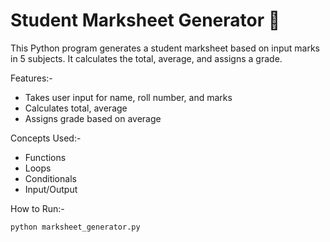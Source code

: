 # Student Marksheet Generator 📝

This Python program generates a student marksheet based on input marks in 5 subjects. It calculates the total, average, and assigns a grade.

Features:-
- Takes user input for name, roll number, and marks
- Calculates total, average
- Assigns grade based on average

Concepts Used:-
- Functions
- Loops
- Conditionals
- Input/Output

How to Run:-
```bash
python marksheet_generator.py
